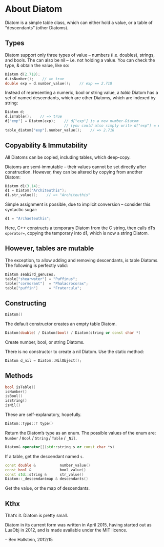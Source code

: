 
# About Diatom

Diatom is a simple table class, which can either hold a value, or a table of “descendants” (other Diatoms).


## Types

Diatom support only three types of value – numbers (i.e. doubles), strings, and bools. The can also be nil – i.e. not holding a value. You can check the type, & obtain the value, like so:

```cpp
Diatom d(2.718);
d.isNumber();    // => true
double exp = d.number_value();    // exp == 2.718
```

Instead of representing a numeric, bool or string value, a *table* Diatom has a set of named descendants, which are other Diatoms, which are indexed by string:

```cpp
Diatom d;
d.isTable();    // => true
d["exp"] = Diatom(exp);    // d["exp"] is a new number-Diatom
                           // (you could also simply write d["exp"] = exp)
table_diatom["exp"].number_value();    // => 2.718
```


## Copyability & Immutability

All Diatoms can be copied, including tables, which deep-copy.

Diatoms are semi-immutable – their values cannot be set directly after construction. However, they can be altered by copying from another Diatom:

```cpp
Diatom d1(3.14);
d1 = Diatom("Architeuthis");
d1.str_value();    // => "Architeuthis"
```

Simple assignment is possible, due to implicit conversion – consider this syntactic sugar:

```cpp
d1 = "Archaeteuthis";
```
    
Here, C++ constructs a temporary Diatom from the C string, then calls d1’s `operator=`, copying the temporary into d1, which is now a string Diatom.


## However, tables are mutable

The exception, to allow adding and removing descendants, is table Diatoms. The following is perfectly valid:

```cpp
Diatom seabird_genuses;
table["shearwater"] = "Puffinus";
table["cormorant"]  = "Phalacrocorax";
table["puffin"]     = "Fratercula";
```


## Constructing 

```cpp
Diatom()
```
    
The default constructor creates an empty table Diatom.

```cpp 
Diatom(double) / Diatom(bool) / Diatom(string or const char *)
```

Create number, bool, or string Diatoms.

There is no constructor to create a nil Diatom. Use the static method:

```cpp
Diatom d_nil = Diatom::NilObject();
```

## Methods

```cpp
bool isTable()
isNumber()
isBool()
isString()
isNil()
```

These are self-explanatory, hopefully.

```cpp
Diatom::Type::T type()
```

Return the Diatom’s type as an enum. The possible values of the enum are: `Number` / `Bool` / `String` / `Table` / `_Nil`.

```cpp
Diatom& operator[](std::string s or const char *s)
```

If a table, get the descendant named `s`.

```cpp
const double &           number_value()
const bool &             bool_value()
const std::string &      str_value()
Diatom::_descendantmap & descendants()
```

Get the value, or the map of descendants.


## Kthx

That‘s it. Diatom is pretty small.

Diatom in its current form was written in April 2015, having started out as LuaObj in 2012, and is made available under the MIT licence.

– Ben Hallstein, 2012/15
